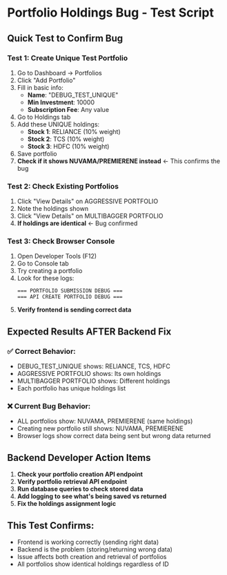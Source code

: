 # Portfolio Holdings Bug - Test Script

## Quick Test to Confirm Bug

### Test 1: Create Unique Test Portfolio
1. Go to Dashboard → Portfolios
2. Click "Add Portfolio"
3. Fill in basic info:
   - **Name**: "DEBUG_TEST_UNIQUE"
   - **Min Investment**: 10000
   - **Subscription Fee**: Any value
4. Go to Holdings tab
5. Add these UNIQUE holdings:
   - **Stock 1**: RELIANCE (10% weight)
   - **Stock 2**: TCS (10% weight) 
   - **Stock 3**: HDFC (10% weight)
6. Save portfolio
7. **Check if it shows NUVAMA/PREMIERENE instead** ← This confirms the bug

### Test 2: Check Existing Portfolios
1. Click "View Details" on AGGRESSIVE PORTFOLIO
2. Note the holdings shown
3. Click "View Details" on MULTIBAGGER PORTFOLIO  
4. **If holdings are identical** ← Bug confirmed

### Test 3: Check Browser Console
1. Open Developer Tools (F12)
2. Go to Console tab
3. Try creating a portfolio
4. Look for these logs:
   ```
   === PORTFOLIO SUBMISSION DEBUG ===
   === API CREATE PORTFOLIO DEBUG ===
   ```
5. **Verify frontend is sending correct data**

## Expected Results AFTER Backend Fix

### ✅ Correct Behavior:
- DEBUG_TEST_UNIQUE shows: RELIANCE, TCS, HDFC
- AGGRESSIVE PORTFOLIO shows: Its own holdings
- MULTIBAGGER PORTFOLIO shows: Different holdings
- Each portfolio has unique holdings list

### ❌ Current Bug Behavior:
- ALL portfolios show: NUVAMA, PREMIERENE (same holdings)
- Creating new portfolio still shows: NUVAMA, PREMIERENE
- Browser logs show correct data being sent but wrong data returned

## Backend Developer Action Items

1. **Check your portfolio creation API endpoint**
2. **Verify portfolio retrieval API endpoint**  
3. **Run database queries to check stored data**
4. **Add logging to see what's being saved vs returned**
5. **Fix the holdings assignment logic**

## This Test Confirms:
- Frontend is working correctly (sending right data)
- Backend is the problem (storing/returning wrong data)
- Issue affects both creation and retrieval of portfolios
- All portfolios show identical holdings regardless of ID 